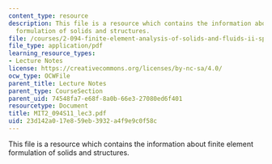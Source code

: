 ```yaml
---
content_type: resource
description: This file is a resource which contains the information about finite element
  formulation of solids and structures.
file: /courses/2-094-finite-element-analysis-of-solids-and-fluids-ii-spring-2011/23d142a017e859eb3932a4f9e9c0f58c_MIT2_094S11_lec3.pdf
file_type: application/pdf
learning_resource_types:
- Lecture Notes
license: https://creativecommons.org/licenses/by-nc-sa/4.0/
ocw_type: OCWFile
parent_title: Lecture Notes
parent_type: CourseSection
parent_uid: 74548fa7-e68f-8a0b-66e3-27080ed6f401
resourcetype: Document
title: MIT2_094S11_lec3.pdf
uid: 23d142a0-17e8-59eb-3932-a4f9e9c0f58c
---
```

This file is a resource which contains the information about finite element formulation of solids and structures.